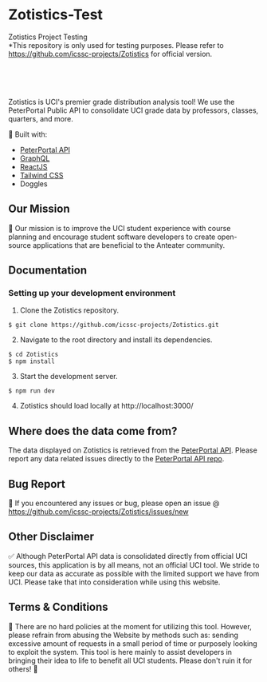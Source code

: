 # Zotistics-Test
Zotistics Project Testing <br />
*This repository is only used for testing purposes. Please refer to https://github.com/icssc-projects/Zotistics for official version. <br />

<br />
<br />
<br />


Zotistics is UCI's premier grade distribution analysis tool! We use the PeterPortal Public API to consolidate UCI grade data by professors, classes, quarters, and more.

🔨 Built with:

- [PeterPortal API](https://github.com/icssc-projects/peterportal-public-api)
- [GraphQL](https://graphql.org/)
- [ReactJS](https://reactjs.org/)
- [Tailwind CSS](https://tailwindcss.com/)
- Doggles

## Our Mission

🎇 Our mission is to improve the UCI student experience with course planning and encourage student software developers to create open-source applications that are beneficial to the Anteater community.

## Documentation

### Setting up your development environment

1. Clone the Zotistics repository.

```console
$ git clone https://github.com/icssc-projects/Zotistics.git
```

2. Navigate to the root directory and install its dependencies.

```console
$ cd Zotistics
$ npm install
```

3. Start the development server.

```console
$ npm run dev
```

4. Zotistics should load locally at http://localhost:3000/

## Where does the data come from?

The data displayed on Zotistics is retrieved from the [PeterPortal API](https://github.com/icssc-projects/peterportal-public-api). Please report any data related issues directly to the [PeterPortal API repo](https://github.com/icssc-projects/peterportal-public-api/issues).

## Bug Report

🐞 If you encountered any issues or bug, please open an issue @ https://github.com/icssc-projects/Zotistics/issues/new

## Other Disclaimer

✅ Although PeterPortal API data is consolidated directly from official UCI sources, this application is by all means, not an official UCI tool. We stride to keep our data as accurate as possible with the limited support we have from UCI. Please take that into consideration while using this website.

## Terms & Conditions

📜 There are no hard policies at the moment for utilizing this tool. However, please refrain from abusing the Website by methods such as: sending excessive amount of requests in a small period of time or purposely looking to exploit the system. This tool is here mainly to assist developers in bringing their idea to life to benefit all UCI students. Please don't ruin it for others! 🙂
